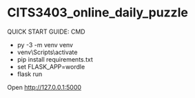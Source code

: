 # CITS3403_online_daily_puzzle

QUICK START GUIDE: CMD

  - py -3 -m venv venv
  - venv\Scripts\activate
  - pip install requirements.txt
  - set FLASK_APP=wordle
  - flask run

  Open http://127.0.0.1:5000
